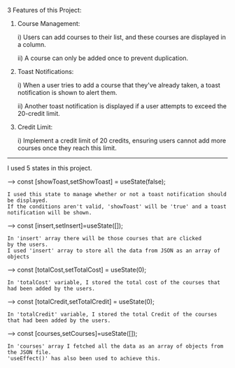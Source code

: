 3 Features of this Project:

1. Course Management:
   
   i) Users can add courses to their list, and these courses are    displayed in a column.
   
   ii) A course can only be added once to prevent duplication.

2. Toast Notifications:

   i) When a user tries to add a course that they've already taken, a toast notification is shown to alert them.

   ii) Another toast notification is displayed if a user attempts to exceed the 20-credit limit.

3. Credit Limit:

   i) Implement a credit limit of 20 credits, ensuring users cannot add more courses once they reach this limit.

------------------------------------------------------------------------

I used 5 states in this project.

--> const [showToast,setShowToast] = useState(false);

    I used this state to manage whether or not a toast notification should be displayed. 
    If the conditions aren't valid, 'showToast' will be 'true' and a toast notification will be shown.

--> const [insert,setInsert]=useState([]);

    In 'insert' array there will be those courses that are clicked
    by the users.
    I used 'insert' array to store all the data from JSON as an array of objects

--> const [totalCost,setTotalCost] = useState(0);

    In 'totalCost' variable, I stored the total cost of the courses that had been added by the users.

--> const [totalCredit,setTotalCredit] = useState(0);

    In 'totalCredit' variable, I stored the total Credit of the courses that had been added by the users.

--> const [courses,setCourses]=useState([]);

    In 'courses' array I fetched all the data as an array of objects from the JSON file. 
    'useEffect()' has also been used to achieve this.
